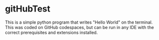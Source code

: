 # gitHubTest
This is a simple python program that writes "Hello World" on the terminal. This was coded on GitHub codespaces, but can be run in any IDE with the correct prerequisites and extensions installed.
